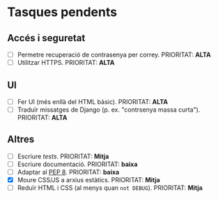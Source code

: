 # Tasques pendents

## Accés i seguretat
* [ ] Permetre recuperació de contrasenya per correy. PRIORITAT: **ALTA**
* [ ] Utilitzar HTTPS. PRIORITAT: **ALTA**

## UI
* [ ] Fer UI (més enllà del HTML bàsic). PRIORITAT: **ALTA**
* [ ] Traduïr missatges de Django (p. ex. "contrsenya massa curta").
    PRIORITAT: **ALTA**

## Altres
* [ ] Escriure *tests*. PRIORITAT: **Mitja**
* [ ] Escriure documentació. PRIORITAT: **baixa**
* [ ] Adaptar al [PEP 8](https://www.python.org/dev/peps/pep-0008/). PRIORITAT:
    **baixa**
* [x] Moure CSS/JS a arxius estàtics. PRIORITAT: **Mitja**
* [ ] Reduïr HTML i CSS (al menys quan `not DEBUG`). PRIORITAT: **Mitja**
